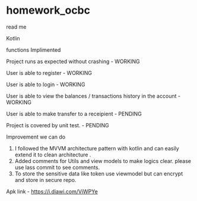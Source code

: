 # homework_ocbc

read me

Kotlin

functions Implimented 

Project runs as expected without crashing - WORKING

User is able to register  - WORKING

User is able to login - WORKING

User is able to view the balances / transactions history in the account - WORKING

User is able to make transfer to a receipient - PENDING

Project is covered by unit test. - PENDING


Improvement we can do

1) I followed the MVVM architecture pattern with kotlin and can easily extend it to clean architecture .
2) Added comments for Utils and view models to make logics clear. please use lass commit to see comments.
3) To store the sensitive data like token use viewmodel but can encrypt and store in secure repo.

Apk link - https://i.diawi.com/ViWPYe

